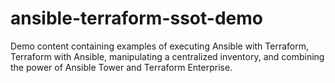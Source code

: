 # ansible-terraform-ssot-demo
Demo content containing examples of executing Ansible with Terraform, Terraform with Ansible, manipulating a centralized inventory, and combining the power of Ansible Tower and Terraform Enterprise.
